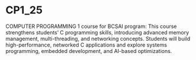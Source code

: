# CP1_25
COMPUTER PROGRAMMING 1 course for BCSAI program:  This course strengthens students’ C programming skills, introducing advanced memory management, multi-threading, and networking concepts. Students will build high-performance, networked C applications and explore systems programming, embedded development, and AI-based optimizations. 
